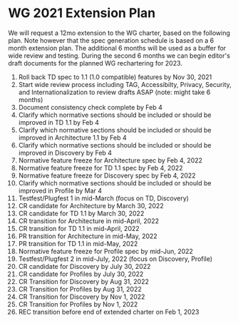 # WG 2021 Extension Plan
We will request a 12mo extension to the WG charter, based on the following plan.
Note however that the spec generation schedule is based on a 6 month extension plan.
The additional 6 months will be used as a buffer for wide review and testing.
During the second 6 months we can begin editor's draft documents for the planned WG rechartering for 2023.

1. Roll back TD spec to 1.1 (1.0 compatible) features by Nov 30, 2021
2. Start wide review process including TAG, Accessibilty, Privacy, Security, and Internationalization to review drafts ASAP (note: might take 6 months)
3. Document consistency check complete by Feb 4
4. Clarify which normative sections should be included or should be improved in TD 1.1 by Feb 4
5. Clarify which normative sections should be included or should be improved in Architecture 1.1 by Feb 4
6. Clarify which normative sections should be included or should be improved in Discovery by Feb 4
7. Normative feature freeze for Architecture spec by Feb 4, 2022
8. Normative feature freeze for TD 1.1 spec by Feb 4, 2022
9. Normative feature freeze for Discovery spec by Feb 4, 2022
10. Clarify which normative sections should be included or should be improved in Profile by Mar 4
11. Testfest/Plugfest 1 in mid-March (focus on TD, Discovery)
12. CR candidate for Architecture by March 30, 2022
13. CR candidate for TD 1.1 by March 30, 2022
14. CR transition for Architecture in mid-April, 2022
15. CR transition for TD 1.1 in mid-April, 2022
16. PR transition for Architecture in mid-May, 2022
17. PR transition for TD 1.1 in mid-May, 2022
18. Normative feature freeze for Profile spec by mid-Jun, 2022
19. Testfest/Plugfest 2 in mid-July, 2022 (focus on Discovery, Profile)
20. CR candidate for Discovery by July 30, 2022
21. CR candidate for Profiles by July 30, 2022
22. CR Transition for Discovery by Aug 31, 2022
23. CR Transition for Profiles by Aug 31, 2022
24. CR Transition for Discovery by Nov 1, 2022
25. CR Transition for Profiles by Nov 1, 2022
26. REC transition before end of extended charter on Feb 1, 2023

